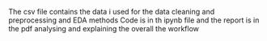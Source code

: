 The csv file contains the data i used for the data cleaning and preprocessing and EDA methods
Code is in th ipynb file and the report is in the pdf analysing and explaining the overall the workflow
